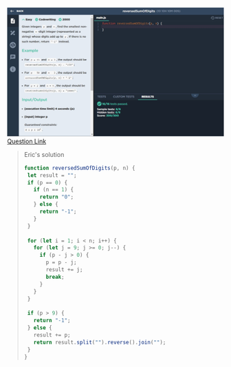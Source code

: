 ![(2019.09.11)reversedSumOfDigits](images/(2019.09.11)reversedSumOfDigits.jpg)
[Question Link](https://app.codesignal.com/challenge/QZWG4EFmpmuJzz3dS)

> Eric's solution
>```js
>function reversedSumOfDigits(p, n) {
>  let result = "";
>  if (p == 0) {
>    if (n == 1) {
>      return "0";
>    } else {
>      return "-1";
>    }
>  }
>
>  for (let i = 1; i < n; i++) {
>    for (let j = 9; j >= 0; j--) {
>      if (p - j > 0) {
>        p = p - j;
>        result += j;
>        break;
>      }
>    }
>  }
>
>  if (p > 9) {
>    return "-1";
>  } else {
>    result += p;
>    return result.split("").reverse().join("");
>  }
>}
>```